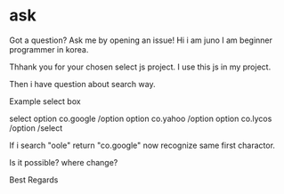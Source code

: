 # ask
Got a question? Ask me by opening an issue!
Hi i am juno
I am beginner programmer in korea.

Thhank you for your chosen select js project.
I use this js in my project.

Then i have question about search way.

Example select box


select
option co.google /option
option co.yahoo /option
option co.lycos /option
/select


If i search "oole" return "co.google"
now recognize same first charactor.

Is it possible?
where change?

Best Regards
